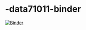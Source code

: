 # -data71011-binder

[![Binder](https://mybinder.org/badge_logo.svg)](https://mybinder.org/v2/gh/fboi1/-data71011-binder/HEAD)

